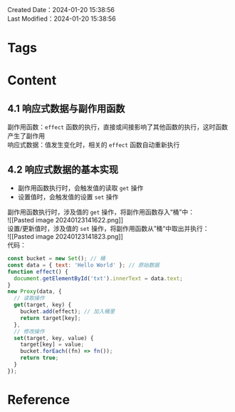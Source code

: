 Created Date：2024-01-20 15:38:56  
Last Modified：2024-01-20 15:38:56

# Tags

# Content

## 4.1 响应式数据与副作用函数

副作用函数：`effect` 函数的执行，直接或间接影响了其他函数的执行，这时函数产生了副作用  
响应式数据：值发生变化时，相关的 `effect` 函数自动重新执行

## 4.2 响应式数据的基本实现

- 副作用函数执行时，会触发值的读取 `get` 操作
- 设置值时，会触发值的设置 `set` 操作  

副作用函数执行时，涉及值的 `get` 操作，将副作用函数存入“桶”中：  
![[Pasted image 20240123141622.png]]  
设置/更新值时，涉及值的 `set` 操作，将副作用函数从”桶“中取出并执行：  
![[Pasted image 20240123141823.png]]  
代码：

```js
const bucket = new Set(); // 桶
const data = { text: 'Hello World' }; // 原始数据
function effect() {
  document.getElementById('txt').innerText = data.text;
}
new Proxy(data, {
  // 读取操作
  get(target, key) {
    bucket.add(effect); // 加入桶里
    return target[key];
  },
  // 修改操作
  set(target, key, value) {
    target[key] = value;
    bucket.forEach((fn) => fn());
    return true;
  }
});
```

# Reference
